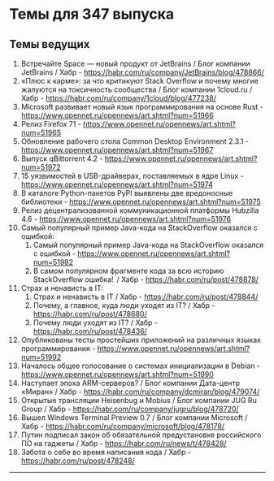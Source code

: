 # Темы для 347 выпуска
## Темы ведущих

1. Встречайте Space — новый продукт от JetBrains / Блог компании JetBrains / Хабр - https://habr.com/ru/company/JetBrains/blog/478866/
1. «Плюс к карме»: за что критикуют Stack Overflow и почему многие жалуются на токсичность сообщества / Блог компании 1cloud.ru / Хабр - https://habr.com/ru/company/1cloud/blog/477238/
1. Microsoft развивает новый язык программирования на основе Rust - https://www.opennet.ru/opennews/art.shtml?num=51966
1. Релиз Firefox 71 - https://www.opennet.ru/opennews/art.shtml?num=51965
1. Обновление рабочего стола Common Desktop Environment 2.3.1 - https://www.opennet.ru/opennews/art.shtml?num=51967
1. Выпуск qBittorrent 4.2 - https://www.opennet.ru/opennews/art.shtml?num=51972
1. 15 уязвимостей в USB-драйверах, поставляемых в ядре Linux - https://www.opennet.ru/opennews/art.shtml?num=51974
1. В каталоге Python-пакетов PyPI выявлены две вредоносные библиотеки - https://www.opennet.ru/opennews/art.shtml?num=51975
1. Релиз децентрализованной коммуникационной платформы Hubzilla 4.6 - https://www.opennet.ru/opennews/art.shtml?num=51976
1. Самый популярный пример Java-кода на StackOverflow оказался с ошибкой:
    1. Самый популярный пример Java-кода на StackOverflow оказался с ошибкой - https://www.opennet.ru/opennews/art.shtml?num=51982
    1. В самом популярном фрагменте кода за всю историю StackOverflow ошибка!  / Хабр - https://habr.com/ru/post/478878/
1. Страх и ненависть в IT:
    1. Страх и ненависть в IT / Хабр - https://habr.com/ru/post/478844/
    1. Почему, а главное, куда люди уходят из IT? / Хабр - https://habr.com/ru/post/478680/
    1. Почему люди уходят из IT? / Хабр - https://habr.com/ru/post/478436/
1. Опубликованы тесты простейших приложений на различных языках программирования - https://www.opennet.ru/opennews/art.shtml?num=51992
1. Началось общее голосование о системах инициализации в Debian - https://www.opennet.ru/opennews/art.shtml?num=51990
1. Наступает эпоха ARM-серверов? / Блог компании Дата-центр «Миран» / Хабр - https://habr.com/ru/company/dcmiran/blog/479074/
1. Открытые трансляции Heisenbug и Mobius / Блог компании JUG Ru Group / Хабр - https://habr.com/ru/company/jugru/blog/478720/
1. Вышел Windows Terminal Preview 0.7 / Блог компании Microsoft / Хабр - https://habr.com/ru/company/microsoft/blog/478178/
1. Путин подписал закон об обязательной предустановке российского ПО на гаджеты / Хабр - https://habr.com/ru/news/t/478428/
1. Забота о себе во время написания кода / Хабр - https://habr.com/ru/post/478248/

---
